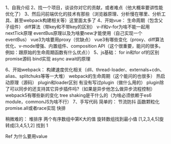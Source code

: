 1、自我介绍
2、找一个项目，谈谈你对它的贡献，或者难点（他大概率要讲性能优化了）
3、然后问前端优化的技术有那些（浏览器原理、分析慢在哪里、分析工具、甚至webpack构建相关等）这里面太多了
4、开始vue：
 生命周期（包含父子组件）
 diff算法（带key和不带key的区别）
 v-if和v-for为啥不能一起用
 nextTick原理
 eventBus原理以及为啥要new才能使用（自己实现一个eventBus）
 vue3为啥要用proxy（优缺点）
 vue3有哪些变化（proxy、diff算法优化、v-mode增强、内置组件、composition API（这个很重要，能问的很多。例如：跟原始的生命周期函数有什么优点））
5、js基础：
 for in和for of的区别
 promise源码
 bind实现
 async await的原理

6、开始webpack：
 构建速度优化相关（dll、thread-loader、externals+cdn、alias、splitchuks等等一大堆）
 webpack的生命周期（这个能问的也很多）
 热启动原理（源码）
 plugin和loader区别
 有没有写过plugin（做什么用的）
 plugin除了可以同步的还支持其它异步插件吗?（如果是异步他怎么做异步流程控制）
 webpack5有哪些新的变化
 tree shaking是干什么的（为啥必须依赖于es6 module，commonJS为啥不行）
7、手写代码
 简单的：
 节流防抖
 函数颗粒化
 promise.all或者race实现
 快排

 稍微难的：
 堆排序
 两个有序数组中第K大的值
 旋转数组找到最小值  [1,2,3,4,5]旋转成[3,4,5,1,2] 找到 1

Ref 为什么要用value



